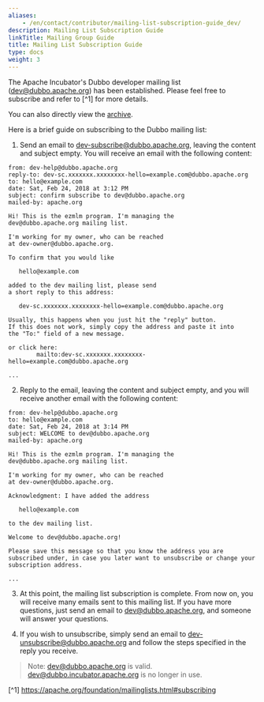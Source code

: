 ```yaml
---
aliases:
    - /en/contact/contributor/mailing-list-subscription-guide_dev/
description: Mailing List Subscription Guide
linkTitle: Mailing Group Guide
title: Mailing List Subscription Guide
type: docs
weight: 3
---
```





The Apache Incubator's Dubbo developer mailing list (dev@dubbo.apache.org) has been established. Please feel free to subscribe and refer to [^1] for more details.

You can also directly view the [archive](https://lists.apache.org/list.html?dev@dubbo.apache.org).

Here is a brief guide on subscribing to the Dubbo mailing list:

1. Send an email to dev-subscribe@dubbo.apache.org, leaving the content and subject empty. You will receive an email with the following content:

```
from: dev-help@dubbo.apache.org
reply-to: dev-sc.xxxxxxx.xxxxxxxx-hello=example.com@dubbo.apache.org
to: hello@example.com
date: Sat, Feb 24, 2018 at 3:12 PM
subject: confirm subscribe to dev@dubbo.apache.org
mailed-by: apache.org

Hi! This is the ezmlm program. I'm managing the
dev@dubbo.apache.org mailing list.

I'm working for my owner, who can be reached
at dev-owner@dubbo.apache.org.

To confirm that you would like

   hello@example.com

added to the dev mailing list, please send
a short reply to this address:

   dev-sc.xxxxxxx.xxxxxxxx-hello=example.com@dubbo.apache.org

Usually, this happens when you just hit the "reply" button.
If this does not work, simply copy the address and paste it into
the "To:" field of a new message.

or click here:
        mailto:dev-sc.xxxxxxx.xxxxxxxx-hello=example.com@dubbo.apache.org

...
```

2. Reply to the email, leaving the content and subject empty, and you will receive another email with the following content:

```
from: dev-help@dubbo.apache.org
to: hello@example.com
date: Sat, Feb 24, 2018 at 3:14 PM
subject: WELCOME to dev@dubbo.apache.org
mailed-by: apache.org

Hi! This is the ezmlm program. I'm managing the
dev@dubbo.apache.org mailing list.

I'm working for my owner, who can be reached
at dev-owner@dubbo.apache.org.

Acknowledgment: I have added the address

   hello@example.com

to the dev mailing list.

Welcome to dev@dubbo.apache.org!

Please save this message so that you know the address you are
subscribed under, in case you later want to unsubscribe or change your
subscription address.

...
```

3. At this point, the mailing list subscription is complete. From now on, you will receive many emails sent to this mailing list. If you have more questions, just send an email to dev@dubbo.apache.org, and someone will answer your questions.

4. If you wish to unsubscribe, simply send an email to dev-unsubscribe@dubbo.apache.org and follow the steps specified in the reply you receive.

> Note: dev@dubbo.apache.org is valid. dev@dubbo.incubator.apache.org is no longer in use.

[^1] https://apache.org/foundation/mailinglists.html#subscribing
